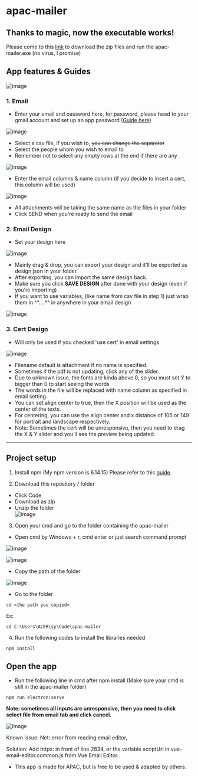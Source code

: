 # apac-mailer

## Thanks to magic, now the executable works!

Please come to this [link](https://github.com/APACAPU/apac-mailer/blob/master/win-unpacked.zip) to download the zip files and run the apac-mailer.exe
(no virus, I promise)

## App features & Guides

![image](https://user-images.githubusercontent.com/55322546/136894878-2e9c532e-1520-4c65-8f30-b2de0c164682.png)

### 1. Email
  - Enter your email and password here, for password, please head to your gmail account and set up an app password ([Guide here](https://devanswers.co/create-application-specific-password-gmail/))
  
  ![image](https://user-images.githubusercontent.com/55322546/136894958-1703f309-d9d6-47df-8878-c89e8651c637.png)
  
  - Select a csv file, if you wish to, ~~you can change the separator~~
  - Select the people whom you wish to email to
  - Remember not to select any empty rows at the end if there are any
  
  ![image](https://user-images.githubusercontent.com/55322546/136895028-20437009-aba3-4abd-a836-4647eea96497.png)

  - Enter the email columns & name column (if you decide to insert a cert, this column will be used)
  
  ![image](https://user-images.githubusercontent.com/55322546/136895105-c86abebe-3ba7-4096-a789-6c9883b3cd29.png)

  - All attachments will be taking the same name as the files in your folder
  - Click SEND when you're ready to send the email

### 2. Email Design
  - Set your design here
  
  ![image](https://user-images.githubusercontent.com/55322546/136895179-2f2bab85-f870-4aef-a8ad-056788d5f50a.png)

  - Mainly drag & drop, you can export your design and it'll be exported as design.json in your folder.
  - After exporting, you can import the same design back.
  - Make sure you click **SAVE DESIGN** after done with your design (even if you're importing)
  - If you want to use variables, (like name from csv file in step 1) just wrap them in ^\*....\*^ in anywhere in your email design
  
  ![image](https://user-images.githubusercontent.com/55322546/136895349-baa65d2d-c709-4246-89e3-f5bcec7c07f1.png)

### 3. Cert Design
  - Will only be used if you checked 'use cert' in email settings
  
  ![image](https://user-images.githubusercontent.com/55322546/136895503-0cf74679-6d8c-441a-a3a0-ad008a46717d.png)

  - Filename default is attachment if no name is specified.
  - Sometimes if the pdf is not updating, click any of the slider.
  - Due to unknown issue, the fonts are kinda above 0, so you must set Y to bigger than 0 to start seeing the words
  - The words in the file will be replaced with name column as specified in email setting
  - You can set align center to true, then the X position will be used as the center of the texts. 
  - For centering, you can use the align center and x distance of 105 or 149 for portrait and landscape respectively.
  - Note: Sometimes the cert will be unresponsive, then you need to drag the X & Y slider and you'll see
the preview being updated.

<hr>

## Project setup

1. Install npm (My npm version is 6.14.15)
  Please refer to this [guide](https://phoenixnap.com/kb/install-node-js-npm-on-windows).

2. Download this repository / folder
  - Click Code
  - Download as zip
  - Unzip the folder  
  ![image](https://user-images.githubusercontent.com/55322546/136896008-c98e92a1-6059-4bb8-b074-e6c20d4c991c.png)

  
3. Open your cmd and go to the folder containing the apac-mailer
  - Open cmd by Windows + r, cmd enter or just search command prompt
 
![image](https://user-images.githubusercontent.com/55322546/136893464-90af59cf-2529-4a7b-8cd4-081256be431c.png)

![image](https://user-images.githubusercontent.com/55322546/136893615-93b37fb3-2065-41ce-bce8-2d9a1d4df18f.png)


 - Copy the path of the folder 

![image](https://user-images.githubusercontent.com/55322546/136893564-511ee8b4-ace4-4d6f-aba3-777d7d827fc4.png)

 - Go to the folder 
```
cd <the path you copied>
```
  Ex:
```
cd C:\Users\ACER\sy\Code\apac-mailer
```

4. Run the following codes to install the libraries needed
```
npm install
```

## Open the app

- Run the following line in cmd after npm install (Make sure your cmd is still in the apac-mailer folder)

```
npm run electron:serve
```

**Note: sometimes all inputs are unresponsive, then you need to click select file from email tab and click cancel.**

![image](https://user-images.githubusercontent.com/55322546/136893827-ccb22f22-6d89-41fd-b259-80f57e80683c.png)

Known issue: Net::error from reading email editor,

Solution: Add https: in front of line 2834, or the variable scriptUrl in vue-email-editor.common.js from Vue Email Editor.

* This app is made for APAC, but is free to be used & adapted by others.
